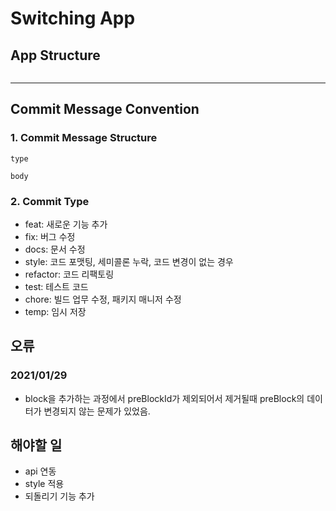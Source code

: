 # Switching App

## App Structure
```
```
---


## Commit Message Convention

### 1. Commit Message Structure
```
type

body
```


### 2. Commit Type
+ feat: 새로운 기능 추가
+ fix: 버그 수정
+ docs: 문서 수정
+ style: 코드 포맷팅, 세미콜론 누락, 코드 변경이 없는 경우
+ refactor: 코드 리팩토링
+ test: 테스트 코드
+ chore: 빌드 업무 수정, 패키지 매니저 수정
+ temp: 임시 저장 

## 오류 
### 2021/01/29
 - block을 추가하는 과정에서 preBlockId가 제외되어서 제거될때 preBlock의 데이터가 변경되지 않는 문제가 있었음.

## 해야할 일
* api 연동
* style 적용
* 되돌리기 기능 추가
